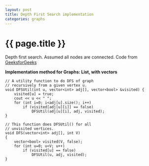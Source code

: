 ```yaml
---
layout: post
title: Depth First Search implementation
categories: graphs
---
```


{{ page.title }}
================
Depth first search. Assumed all nodes are connected. Code from [GeeksforGeeks](http://www.geeksforgeeks.org/graph-implementation-using-stl-for-competitive-programming-set-1-dfs-of-unweighted-and-undirected/)

**Implementation method for Graphs: List, with vectors**

~~~~
// A utility function to do DFS of graph
// recursively from a given vertex u.
void DFSUtil(int u, vector<int> adj[], vector<bool> &visited) {
    visited[u] = true;
    cout << u << " ";
    for (int i=0; i<adj[u].size(); i++)
        if (visited[adj[u][i]] == false)
            DFSUtil(adj[u][i], adj, visited);
}
 
// This function does DFSUtil() for all 
// unvisited vertices.
void DFS(vector<int> adj[], int V)
{
    vector<bool> visited(V, false);
    for (int u=0; u<V; u++)
        if (visited[u] == false)
            DFSUtil(u, adj, visited);
}
~~~~
